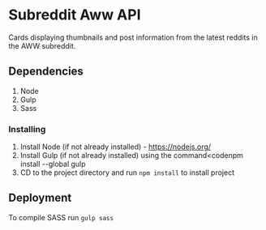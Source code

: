 # Subreddit Aww API

Cards displaying thumbnails and post information from the latest reddits in the AWW subreddit.
## Dependencies
1. Node
2. Gulp
3. Sass

### Installing

1. Install Node (if not already installed) - https://nodejs.org/
2. Install Gulp (if not already installed) using the command<codenpm install --global gulp</code>
3. CD to the project directory and run <code>npm install</code> to install project

## Deployment

To compile SASS run <code>gulp sass</code>